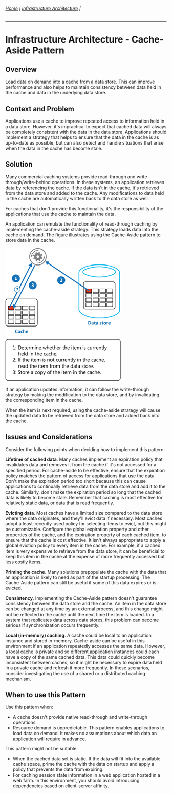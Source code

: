 ###### [Home](https://github.com/RyKaj/Documentation/blob/master/README.md) | [Infrastructure Architecture](https://github.com/RyKaj/Documentation/tree/master/InfrastructureArchitecture/README.md) |
------------


Infrastructure Architecture - Cache-Aside Pattern
===============================================


 
Overview
--------

Load data on demand into a cache from a data store. This can improve performance and also helps to maintain consistency between data held in the cache and data in the underlying data store.

Context and Problem
-------------------

Applications use a cache to improve repeated access to information held in a data store. However, it\'s impractical to expect that cached data will always be completely consistent with the data in the data store. Applications should implement a strategy that helps to ensure that the data in the cache is as up-to-date as possible, but can also detect and handle situations that arise when the data in the cache has become stale.

Solution
--------

Many commercial caching systems provide read-through and write-through/write-behind operations. In these systems, an application retrieves data by referencing the cache. If the data isn\'t in the cache, it\'s retrieved from the data store and added to the cache. Any modifications to data held in the cache are automatically written back to the data store as well.

For caches that don\'t provide this functionality, it\'s the responsibility of the applications that use the cache to maintain the data.

An application can emulate the functionality of read-through caching by implementing the cache-aside strategy. This strategy loads data into the cache on demand. The figure illustrates using the Cache-Aside pattern to store data in the cache.

<img src="./attachments/463533303.png" alt="" />

If an application updates information, it can follow the write-through strategy by making the modification to the data store, and by invalidating the corresponding item in the cache.

When the item is next required, using the cache-aside strategy will cause the updated data to be retrieved from the data store and added back into the cache.

Issues and Considerations
-------------------------

Consider the following points when deciding how to implement this pattern:

**Lifetime of cached data**. Many caches implement an expiration policy that invalidates data and removes it from the cache if it\'s not accessed for a specified period. For cache-aside to be effective, ensure that the expiration policy matches the pattern of access for applications that use the data. Don\'t make the expiration period too short because this can cause applications to continually retrieve data from the data store and add it to the cache. Similarly, don\'t make the expiration period so long that the cached data is likely to become stale. Remember that caching is most effective for relatively static data, or data that is read frequently.

**Evicting data**. Most caches have a limited size compared to the data store where the data originates, and they\'ll evict data if necessary. Most caches adopt a least-recently-used policy for selecting items to evict, but this might be customizable. Configure the global expiration property and other properties of the cache, and the expiration property of each cached item, to ensure that the cache is cost effective. It isn\'t always appropriate to apply a global eviction policy to every item in the cache. For example, if a cached item is very expensive to retrieve from the data store, it can be beneficial to keep this item in the cache at the expense of more frequently accessed but less costly items.

**Priming the cache**. Many solutions prepopulate the cache with the data that an application is likely to need as part of the startup processing. The Cache-Aside pattern can still be useful if some of this data expires or is evicted.

**Consistency**. Implementing the Cache-Aside pattern doesn\'t guarantee consistency between the data store and the cache. An item in the data store can be changed at any time by an external process, and this change might not be reflected in the cache until the next time the item is loaded. In a system that replicates data across data stores, this problem can become serious if synchronization occurs frequently.

**Local (in-memory) caching**. A cache could be local to an application instance and stored in-memory. Cache-aside can be useful in this environment if an application repeatedly accesses the same data. However, a local cache is private and so different application instances could each have a copy of the same cached data. This data could quickly become inconsistent between caches, so it might be necessary to expire data held in a private cache and refresh it more frequently. In these scenarios, consider investigating the use of a shared or a distributed caching mechanism.

When to use this Pattern
------------------------

Use this pattern when:

-   A cache doesn\'t provide native read-through and write-through operations.
-   Resource demand is unpredictable. This pattern enables applications to load data on demand. It makes no assumptions about which data an application will require in advance.

This pattern might not be suitable:

-   When the cached data set is static. If the data will fit into the available cache space, prime the cache with the data on startup and apply a policy that prevents the data from expiring.
-   For caching session state information in a web application hosted in a web farm. In this environment, you should avoid introducing dependencies based on client-server affinity.




